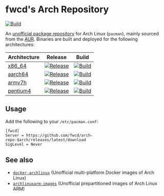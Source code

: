 # fwcd's Arch Repository

[![Build](https://github.com/fwcd/arch-repo/actions/workflows/build.yml/badge.svg)](https://github.com/fwcd/arch-repo/actions/workflows/build.yml)

An [unofficial package repository](https://wiki.archlinux.org/title/unofficial_user_repositories) for Arch Linux (`pacman`), mainly sourced from the [AUR](https://aur.archlinux.org). Binaries are built and deployed for the following architectures:

| Architecture | Release | Build |
| ------------ | ------- | ----- |
| [x86_64](https://github.com/fwcd/arch-repo-x86_64) | [![Release](https://img.shields.io/github/v/release/fwcd/arch-repo-x86_64)](https://github.com/fwcd/arch-repo-x86_64/releases/latest) | [![Build](https://github.com/fwcd/arch-repo-x86_64/actions/workflows/build.yml/badge.svg)](https://github.com/fwcd/arch-repo-x86_64/actions/workflows/build.yml) |
| [aarch64](https://github.com/fwcd/arch-repo-aarch64) | [![Release](https://img.shields.io/github/v/release/fwcd/arch-repo-aarch64)](https://github.com/fwcd/arch-repo-aarch64/releases/latest) | [![Build](https://github.com/fwcd/arch-repo-aarch64/actions/workflows/build.yml/badge.svg)](https://github.com/fwcd/arch-repo-aarch64/actions/workflows/build.yml) |
| [armv7h](https://github.com/fwcd/arch-repo-armv7h) | [![Release](https://img.shields.io/github/v/release/fwcd/arch-repo-armv7h)](https://github.com/fwcd/arch-repo-armv7h/releases/latest) | [![Build](https://github.com/fwcd/arch-repo-armv7h/actions/workflows/build.yml/badge.svg)](https://github.com/fwcd/arch-repo-armv7h/actions/workflows/build.yml) |
| [pentium4](https://github.com/fwcd/arch-repo-pentium4) | [![Release](https://img.shields.io/github/v/release/fwcd/arch-repo-pentium4)](https://github.com/fwcd/arch-repo-pentium4/releases/latest) | [![Build](https://github.com/fwcd/arch-repo-pentium4/actions/workflows/build.yml/badge.svg)](https://github.com/fwcd/arch-repo-pentium4/actions/workflows/build.yml) |

## Usage

Add the following to your `/etc/pacman.conf`:

```
[fwcd]
Server = https://github.com/fwcd/arch-repo-$arch/releases/latest/download
SigLevel = Never
```

## See also

- [`docker-archlinux`](https://github.com/fwcd/docker-archlinux) (Unofficial multi-platform Docker images of Arch Linux)
- [`archlinuxarm-images`](https://github.com/fwcd/archlinuxarm-images) (Unofficial prepartitioned images of Arch Linux ARM)
